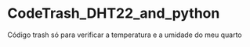 # CodeTrash_DHT22_and_python
Código trash só para verificar a temperatura e a umidade do meu quarto
